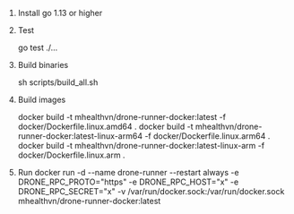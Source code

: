 1. Install go 1.13 or higher
2. Test

    go test ./...

3. Build binaries

    sh scripts/build_all.sh

4. Build images

    docker build -t mhealthvn/drone-runner-docker:latest -f docker/Dockerfile.linux.amd64 .
    docker build -t mhealthvn/drone-runner-docker:latest-linux-arm64 -f docker/Dockerfile.linux.arm64 .
    docker build -t mhealthvn/drone-runner-docker:latest-linux-arm   -f docker/Dockerfile.linux.arm   .

5. Run
    docker run -d   --name drone-runner   --restart always   -e DRONE_RPC_PROTO="https"   -e DRONE_RPC_HOST="x"   -e DRONE_RPC_SECRET="x"   -v /var/run/docker.sock:/var/run/docker.sock   mhealthvn/drone-runner-docker:latest